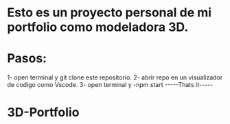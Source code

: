 # Esto es un proyecto personal de mi portfolio como modeladora 3D.

# Pasos:

1- open terminal y git clone este repositorio.
2- abrir repo en un visualizador de codigo como Vscode.
3- open terminal y -npm start
-----Thats it-----
# 3D-Portfolio
